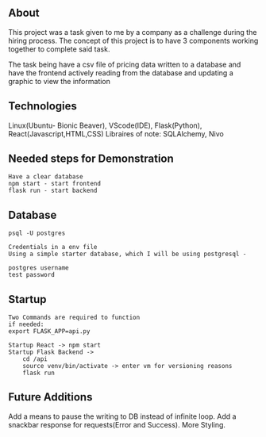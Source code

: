 ## About
This project was a task given to me by a company as a challenge during the hiring process.
The concept of this project is to have 3 components working together to complete said task.

The task being have a csv file of pricing data written to a database and have the frontend actively 
reading from the database and updating a graphic to view the information


## Technologies
Linux(Ubuntu- Bionic Beaver), VScode(IDE), Flask(Python), React(Javascript,HTML,CSS)
Libraires of note: SQLAlchemy, Nivo

## Needed steps for Demonstration
    Have a clear database
    npm start - start frontend 
    flask run - start backend

## Database
    psql -U postgres
    
    Credentials in a env file
    Using a simple starter database, which I will be using postgresql - 

    postgres username
    test password


## Startup

    Two Commands are required to function
    if needed: 
    export FLASK_APP=api.py

    Startup React -> npm start
    Startup Flask Backend -> 
        cd /api
        source venv/bin/activate -> enter vm for versioning reasons
        flask run
## Future Additions
Add a means to pause the writing to DB instead of infinite loop.
Add a snackbar response for requests(Error and Success).
More Styling.
